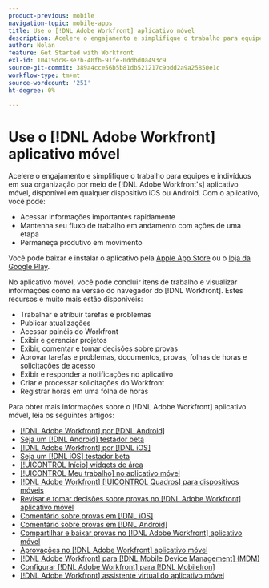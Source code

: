 ```yaml
---
product-previous: mobile
navigation-topic: mobile-apps
title: Use o [!DNL Adobe Workfront] aplicativo móvel
description: Acelere o engajamento e simplifique o trabalho para equipes e indivíduos em sua organização por meio de [!DNL Adobe Workfront's] aplicativo móvel, disponível em qualquer dispositivo iOS ou Android.
author: Nolan
feature: Get Started with Workfront
exl-id: 10419dc8-8e7b-40fb-91fe-0ddbd0a493c9
source-git-commit: 389a4cce56b5b81db521217c9bdd2a9a25850e1c
workflow-type: tm+mt
source-wordcount: '251'
ht-degree: 0%

---
```


# Use o [!DNL Adobe Workfront] aplicativo móvel

Acelere o engajamento e simplifique o trabalho para equipes e indivíduos em sua organização por meio de [!DNL Adobe Workfront's] aplicativo móvel, disponível em qualquer dispositivo iOS ou Android. Com o aplicativo, você pode:

* Acessar informações importantes rapidamente
* Mantenha seu fluxo de trabalho em andamento com ações de uma etapa
* Permaneça produtivo em movimento

Você pode baixar e instalar o aplicativo pela [Apple App Store](https://apps.apple.com/us/app/adobe-workfront/id1033282981) ou o [loja da Google Play](https://play.google.com/store/apps/details?id=com.workfront.android.aware).

No aplicativo móvel, você pode concluir itens de trabalho e visualizar informações como na versão do navegador do [!DNL Workfront]. Estes recursos e muito mais estão disponíveis:

* Trabalhar e atribuir tarefas e problemas
* Publicar atualizações
* Acessar painéis do Workfront
* Exibir e gerenciar projetos
* Exibir, comentar e tomar decisões sobre provas
* Aprovar tarefas e problemas, documentos, provas, folhas de horas e solicitações de acesso
* Exibir e responder a notificações no aplicativo
* Criar e processar solicitações do Workfront
* Registrar horas em uma folha de horas

<!--
>[!NOTE]
>
>The [!DNL Adobe Workfront] mobile app is replacing the [!DNL Workfront Proof] app, which is no longer supported and will be removed entirely with the 23.4 release in October. [!DNL Workfront] customers should now use the [!DNL Adobe Workfront] mobile app for conducting their proof reviews and approvals.
-->

Para obter mais informações sobre o [!DNL Adobe Workfront] aplicativo móvel, leia os seguintes artigos:

* [[!DNL Adobe Workfront] por [!DNL Android]](../../../workfront-basics/mobile-apps/using-the-workfront-mobile-app/workfront-for-android.md)
* [Seja um [!DNL Android] testador beta](../../../workfront-basics/mobile-apps/using-the-workfront-mobile-app/android-beta-tester.md)
* [[!DNL Adobe Workfront] por [!DNL iOS]](../../../workfront-basics/mobile-apps/using-the-workfront-mobile-app/workfront-for-ios.md)
* [Seja um [!DNL iOS] testador beta](../../../workfront-basics/mobile-apps/using-the-workfront-mobile-app/ios-beta-tester.md)
* [[!UICONTROL Início] widgets de área](../../../workfront-basics/mobile-apps/using-the-workfront-mobile-app/home-area-widgets-mobile.md)
* [[!UICONTROL Meu trabalho] no aplicativo móvel](../../../workfront-basics/mobile-apps/using-the-workfront-mobile-app/my-work-section-mobile.md)
* [[!DNL Adobe Workfront] [!UICONTROL Quadros] para dispositivos móveis](/help/quicksilver/workfront-basics/mobile-apps/using-the-workfront-mobile-app/mobile-boards.md)
* [Revisar e tomar decisões sobre provas no [!DNL Adobe Workfront] aplicativo móvel](../../../workfront-basics/mobile-apps/using-the-workfront-mobile-app/work-with-proofs-in-mobile-app.md)
* [Comentário sobre provas em [!DNL iOS]](../../../workfront-basics/mobile-apps/using-the-workfront-mobile-app/comment-on-proofs-ios.md)
* [Comentário sobre provas em [!DNL Android]](../../../workfront-basics/mobile-apps/using-the-workfront-mobile-app/comment-on-proofs-android.md)
* [Compartilhar e baixar provas no [!DNL Adobe Workfront] aplicativo móvel](../../../workfront-basics/mobile-apps/using-the-workfront-mobile-app/share-proofs-mobile.md)
* [Aprovações no [!DNL Adobe Workfront] aplicativo móvel](../../../workfront-basics/mobile-apps/using-the-workfront-mobile-app/approvals-in-mobile-app.md)
* [[!DNL Adobe Workfront] para [!DNL Mobile Device Management] (MDM)](../../../workfront-basics/mobile-apps/using-the-workfront-mobile-app/wf-mdm.md)
* [Configurar [!DNL Adobe Workfront] para [!DNL MobileIron]](../../../workfront-basics/mobile-apps/using-the-workfront-mobile-app/wf-mobileiron-configs.md)
* [[!DNL Adobe Workfront] assistente virtual do aplicativo móvel](../../../workfront-basics/mobile-apps/using-the-workfront-mobile-app/wf-mobile-virtual-assistant.md)

